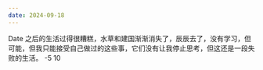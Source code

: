 ```yaml
---
date: 2024-09-18
---
```


Date 之后的生活过得很糟糕，水草和建国渐渐消失了，辰辰去了，没有学习，但可能，但我只能接受自己做过的这些事，它们没有让我停止思考，但这还是一段失败的生活。 -5 10
